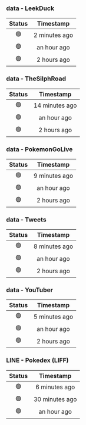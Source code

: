 ### data - LeekDuck
| Status | Timestamp |
|:------:|:---------:|
| 🟢 | 2 minutes ago |
| 🟢 | an hour ago |
| 🟢 | 2 hours ago |

### data - TheSilphRoad
| Status | Timestamp |
|:------:|:---------:|
| 🟢 | 14 minutes ago |
| 🟢 | an hour ago |
| 🟢 | 2 hours ago |

### data - PokemonGoLive
| Status | Timestamp |
|:------:|:---------:|
| 🟢 | 9 minutes ago |
| 🟢 | an hour ago |
| 🟢 | 2 hours ago |

### data - Tweets
| Status | Timestamp |
|:------:|:---------:|
| 🟢 | 8 minutes ago |
| 🟢 | an hour ago |
| 🟢 | 2 hours ago |

### data - YouTuber
| Status | Timestamp |
|:------:|:---------:|
| 🟢 | 5 minutes ago |
| 🟢 | an hour ago |
| 🟢 | 2 hours ago |

### LINE - Pokedex (LIFF)
| Status | Timestamp |
|:------:|:---------:|
| 🟢 | 6 minutes ago |
| 🟢 | 30 minutes ago |
| 🟢 | an hour ago |

